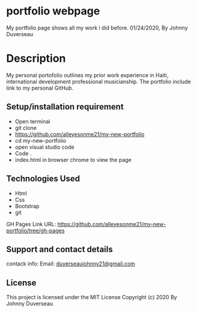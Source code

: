 # portfolio webpage
My portfolio page shows all my work i did before. 
 01/24/2020, By Johnny Duverseau
# Description
My personal portofolio outlines my prior work experience in Haiti, international development professional musicianship. The portfolio include link to my personal GitHub.

## Setup/installation requirement
- Open terminal
- git clone 
-  https://github.com/alleyesonme21/my-new-portfolio
- cd my-new-portfolio
- open visual studio code 
- Code .
- index.html in browser chrome to view the page 
## Technologies Used
- Html
-  Css
- Bootstrap 
 - git

GH Pages Link
URL: https://github.com/alleyesonme21/my-new-portfolio/tree/gh-pages

## Support and contact details
contack info: Email: duverseaujohnny21@gmail.com

## License
This project is licensed under the MIT License 
Copyright (c)  2020 By Johnny Duverseau
